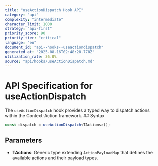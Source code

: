 ```yaml
---
title: "useActionDispatch Hook API"
category: "api"
complexity: "intermediate"
character_limit: 1000
strategy: "api-first"
priority_score: 90
priority_tier: "critical"
language: "en"
document_id: "api--hooks--useactiondispatch"
generated_at: "2025-08-16T02:48:28.778Z"
utilization_rate: 36.0%
source: "api/hooks/useActionDispatch.md"
---
```


# API Specification for useActionDispatch

The `useActionDispatch` hook provides a typed way to dispatch actions within the Context-Action framework. ## Syntax

```typescript
const dispatch = useActionDispatch<TActions>();
```

## Parameters

- **TActions**: Generic type extending `ActionPayloadMap` that defines the available actions and their payload types.